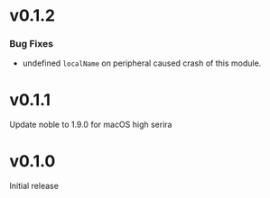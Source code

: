 # v0.1.2

### Bug Fixes
 
* undefined `localName` on peripheral caused crash of this module.

# v0.1.1

Update noble to 1.9.0 for macOS high serira

# v0.1.0

Initial release
